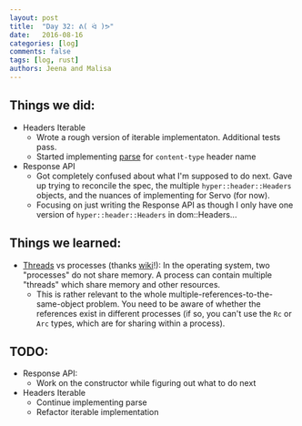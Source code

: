 ```yaml
---
layout: post
title:  "Day 32: ᕕ( ᐛ )ᕗ"
date:   2016-08-16
categories: [log]
comments: false
tags: [log, rust]
authors: Jeena and Malisa
---
```


## Things we did:
- Headers Iterable
    - Wrote a rough version of iterable implementaton. Additional tests pass.
    - Started implementing [parse](https://fetch.spec.whatwg.org/#cors-safelisted-request-header) for `content-type` header name
- Response API
    - Got completely confused about what I'm supposed to do next. Gave up trying to reconcile the spec, the multiple `hyper::header::Headers` objects, and the nuances of implementing for Servo (for now).
    - Focusing on just writing the Response API as though I only have one version of `hyper::header::Headers` in dom::Headers...

## Things we learned:
- [Threads](https://doc.rust-lang.org/std/thread/) vs processes (thanks [wiki](https://en.wikipedia.org/wiki/Thread_(computing))!): In the operating system, two "processes" do not share memory. A process can contain multiple "threads" which share memory and other resources.
    - This is rather relevant to the whole multiple-references-to-the-same-object problem. You need to be aware of whether the references exist in different processes (if so, you can't use the `Rc` or `Arc` types, which are for sharing within a process).

## TODO:
- Response API:
    - Work on the constructor while figuring out what to do next
- Headers Iterable
    - Continue implementing parse
    - Refactor iterable implementation
